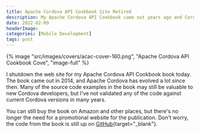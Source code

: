 ```yaml
---
title: Apache Cordova API Cookbook Site Retired
description: My Apache Cordova API Cookbook came out years ago and Cordova's moved a long way from the version 4 covered in the book. In this post, I announce that I retired the book's landing page.
date: 2022-02-09
headerImage: 
categories: [Mobile Development]
tags: post
---
```


{% image "src/images/covers/acac-cover-160.png", "Apache Cordova API Cookbook Cove", "image-full" %}

I shutdown the web site for my Apache Cordova API Cookbook book today. The book came out in 2014, and Apache Cordova has evolved a lot since then. Many of the source code examples in the book may still be valuable to new Cordova developers, but I've not validated any of the code against current Cordova versions in many years.

You can still buy the book on Amazon and other places, but there's no longer the need for a promotional website for the publication. Don't worry, the code from the book is still up on [GitHub](https://github.com/johnwargo/apache-cordova-api-cookbook-code){target="_blank"}.